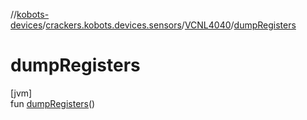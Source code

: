 //[kobots-devices](../../../index.md)/[crackers.kobots.devices.sensors](../index.md)/[VCNL4040](index.md)/[dumpRegisters](dump-registers.md)

# dumpRegisters

[jvm]\
fun [dumpRegisters](dump-registers.md)()
